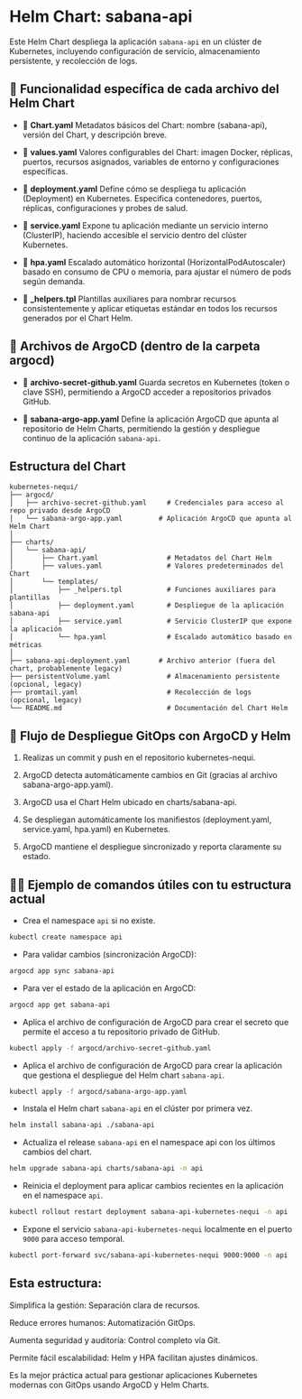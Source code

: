 # Helm Chart: sabana-api

Este Helm Chart despliega la aplicación `sabana-api` en un clúster de Kubernetes, incluyendo configuración de servicio, almacenamiento persistente, y recolección de logs.

## 📂 Funcionalidad específica de cada archivo del Helm Chart

- 📄 **Chart.yaml**	Metadatos básicos del Chart: nombre (sabana-api), versión del Chart, y descripción breve.


- 📄 **values.yaml**	Valores configurables del Chart: imagen Docker, réplicas, puertos, recursos asignados, variables de entorno y configuraciones específicas. 


- 📄 **deployment.yaml**	Define cómo se despliega tu aplicación (Deployment) en Kubernetes. Especifica contenedores, puertos, réplicas, configuraciones y probes de salud.


- 📄 **service.yaml**	Expone tu aplicación mediante un servicio interno (ClusterIP), haciendo accesible el servicio dentro del clúster Kubernetes.


- 📄 **hpa.yaml**	Escalado automático horizontal (HorizontalPodAutoscaler) basado en consumo de CPU o memoria, para ajustar el número de pods según demanda.


- 📄 **_helpers.tpl**	Plantillas auxiliares para nombrar recursos consistentemente y aplicar etiquetas estándar en todos los recursos generados por el Chart Helm.


## 📑 Archivos de ArgoCD (dentro de la carpeta argocd)

- 📄 **archivo-secret-github.yaml**	Guarda secretos en Kubernetes (token o clave SSH), permitiendo a ArgoCD acceder a repositorios privados GitHub.


- 📄 **sabana-argo-app.yaml**	Define la aplicación ArgoCD que apunta al repositorio de Helm Charts, permitiendo la gestión y despliegue continuo de la aplicación `sabana-api`.


## Estructura del Chart

```text
kubernetes-nequi/
├── argocd/
│   ├── archivo-secret-github.yaml     # Credenciales para acceso al repo privado desde ArgoCD
│   └── sabana-argo-app.yaml         # Aplicación ArgoCD que apunta al Helm Chart
│
├── charts/
│   └── sabana-api/
│       ├── Chart.yaml                 # Metadatos del Chart Helm
│       ├── values.yaml                # Valores predeterminados del Chart
│       └── templates/
│           ├── _helpers.tpl           # Funciones auxiliares para plantillas
│           ├── deployment.yaml        # Despliegue de la aplicación sabana-api
│           ├── service.yaml           # Servicio ClusterIP que expone la aplicación
│           └── hpa.yaml               # Escalado automático basado en métricas
│
├── sabana-api-deployment.yaml       # Archivo anterior (fuera del chart, probablemente legacy)
├── persistentVolume.yaml              # Almacenamiento persistente (opcional, legacy)
├── promtail.yaml                      # Recolección de logs (opcional, legacy)
└── README.md                          # Documentación del Chart Helm
```

## 🚀 Flujo de Despliegue GitOps con ArgoCD y Helm

1. Realizas un commit y push en el repositorio kubernetes-nequi.

2. ArgoCD detecta automáticamente cambios en Git (gracias al archivo sabana-argo-app.yaml).

3. ArgoCD usa el Chart Helm ubicado en charts/sabana-api.

4. Se despliegan automáticamente los manifiestos (deployment.yaml, service.yaml, hpa.yaml) en Kubernetes.

5. ArgoCD mantiene el despliegue sincronizado y reporta claramente su estado.


## 🧑‍💻 Ejemplo de comandos útiles con tu estructura actual
- Crea el namespace `api` si no existe.
```bash
kubectl create namespace api
```
- Para validar cambios (sincronización ArgoCD):
```bash
argocd app sync sabana-api
```

- Para ver el estado de la aplicación en ArgoCD:
```bash
argocd app get sabana-api
```

- Aplica el archivo de configuración de ArgoCD para crear el secreto que permite el acceso a tu repositorio privado de GitHub.
```bash
kubectl apply -f argocd/archivo-secret-github.yaml
```
- Aplica el archivo de configuración de ArgoCD para crear la aplicación que gestiona el despliegue del Helm chart `sabana-api`.
```bash
kubectl apply -f argocd/sabana-argo-app.yaml
```

- Instala el Helm chart `sabana-api` en el clúster por primera vez.
```bash
helm install sabana-api ./sabana-api
``` 

- Actualiza el release `sabana-api` en el namespace api con los últimos cambios del chart.
```bash
helm upgrade sabana-api charts/sabana-api -n api
``` 

- Reinicia el deployment para aplicar cambios recientes en la aplicación en el namespace `api`.
```bash
kubectl rollout restart deployment sabana-api-kubernetes-nequi -n api
``` 

- Expone el servicio `sabana-api-kubernetes-nequi` localmente en el puerto `9000` para acceso temporal.
```bash
kubectl port-forward svc/sabana-api-kubernetes-nequi 9000:9000 -n api
``` 


## Esta estructura:

Simplifica la gestión: Separación clara de recursos.

Reduce errores humanos: Automatización GitOps.

Aumenta seguridad y auditoría: Control completo vía Git.

Permite fácil escalabilidad: Helm y HPA facilitan ajustes dinámicos.

Es la mejor práctica actual para gestionar aplicaciones Kubernetes modernas con GitOps usando ArgoCD y Helm Charts.